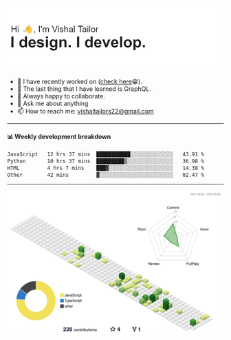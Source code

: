 ![Hi, I'm Vishal Tailor. I design. I develop.](https://github.com/vishaltailors/vishaltailors/blob/main/header.png?raw=true)

- 🔭 I have recently worked on ([check here](https://vishaltailor.com)😁).
- 🌱 The last thing that I have learned is GraphQL.
- 👯 Always happy to collaborate.
- 💬 Ask me about anything
- 📫 How to reach me: <a href="mailto:vishaltailors22@gmail.com">vishaltailors22@gmail.com</a>

<hr /> 
<h4>📊 Weekly development breakdown</h4>
<!--START_SECTION:waka-->

```text
JavaScript   12 hrs 37 mins  ███████████░░░░░░░░░░░░░░   43.91 %
Python       10 hrs 37 mins  █████████▒░░░░░░░░░░░░░░░   36.98 %
HTML         4 hrs 7 mins    ███▓░░░░░░░░░░░░░░░░░░░░░   14.38 %
Other        42 mins         ▓░░░░░░░░░░░░░░░░░░░░░░░░   02.47 %
```

<!--END_SECTION:waka-->
<hr /> 

![](./profile-3d-contrib/profile-green-animate.svg)
